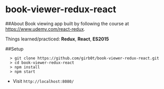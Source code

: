 # book-viewer-redux-react

##About
Book viewing app built by following the course at https://www.udemy.com/react-redux.

Things learned/practiced: **Redux**, **React**, **ES2015**

##Setup
```
  > git clone https://github.com/girb0t/book-viewer-redux-react.git
  > cd book-viewer-redux-react
  > npm install
  > npm start
```
- Visit `http://localhost:8080/`

